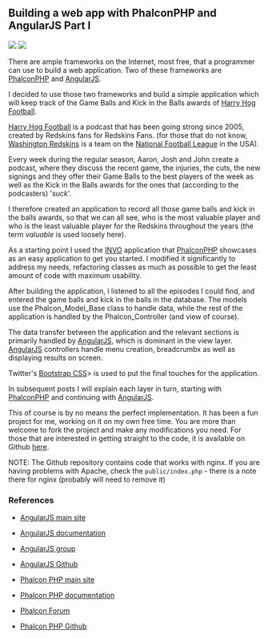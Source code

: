 ## Building a web app with PhalconPHP and AngularJS Part I

<img class="post-image" src="{{ cdnUrl }}/files/phalcon-green.png" />
<img class="post-image" src="{{ cdnUrl }}/files/angularjs.png" />

There are ample frameworks on the Internet, most free, that a programmer can use to build a web application. Two of these frameworks are [PhalconPHP](https://phalconphp.com) and [AngularJS](http://angularjs.org).

I decided to use those two frameworks and build a simple application which will keep track of the Game Balls and Kick in the Balls awards of [Harry Hog Football](http://www.harryhogfootball.com/).

[Harry Hog Football](http://www.harryhogfootball.com/) is a podcast that has been going strong since 2005, created by Redskins fans for Redskins Fans. (for those that do not know, [Washington Redskins](http://www.redskins.com/) is a team on the [National Football League](http://www.nfl.com/) in the USA).

Every week during the regular season, Aaron, Josh and John create a podcast, where they discuss the recent game, the injuries, the cuts, the new signings and they offer their Game Balls to the best players of the week as well as the Kick in the Balls awards for the ones that (according to the podcasters) '*suck*'.

I therefore created an application to record all those game balls and kick in the balls awards, so that we can all see, who is the most valuable player and who is the least valuable player for the Redskins throughout the years (the term *valuable* is used loosely here).

As a starting point I used the [INVO](https://github.com/phalcon/invo) application that [PhalconPHP](https://phalconphp.com) showcases as an easy application to get you started. I modified it significantly to address my needs, refactoring classes as much as possible to get the least amount of code with maximum usability.

After building the application, I listened to all the episodes I could find, and entered the game balls and kick in the balls in the database. The models use the Phalcon_Model_Base class to handle data, while the rest of the application is handled by the Phalcon_Controller (and view of course).

The data transfer between the application and the relevant sections is primarily handled by [AngularJS](http://angularjs.org), which is dominant in the view layer. [AngularJS](http://angularjs.org) controllers handle menu creation, breadcrumbx as well as displaying results on screen.

Twitter's [Bootstrap CSS](http://twitter.github.com/bootstrap/)> is used to put the final touches for the application.

In subsequent posts I will explain each layer in turn, starting with [PhalconPHP](https://phalconphp.com) and continuing with [AngularJS](http://angularjs.org).

This of course is by no means the perfect implementation. It has been a fun project for me, working on it on my own free time. You are more than welcome to fork the project and make any modifications you need. For those that are interested in getting straight to the code, it is available on Github [here](https://github.com/niden/phalcon-angular-harryhogfootball).

NOTE: The Github repository contains code that works with nginx. If you are having problems with Apache, check the `public/index.php` - there is a note there for nginx (probably will need to remove it)

### References

* [AngularJS main site](http://angularjs.org/)
* [AngularJS documentation](http://docs.angularjs.org/api)
* [AngularJS group](https://groups.google.com/forum/#!forum/angular)
* [AngularJS Github](https://github.com/angular)

* [Phalcon PHP main site](https://phalconphp.com/)
* [Phalcon PHP documentation](https://docs.phalconphp.com/)
* [Phalcon Forum](https://forum.phalconphp.com)
* [Phalcon PHP Github](https://github.com/phalcon)

